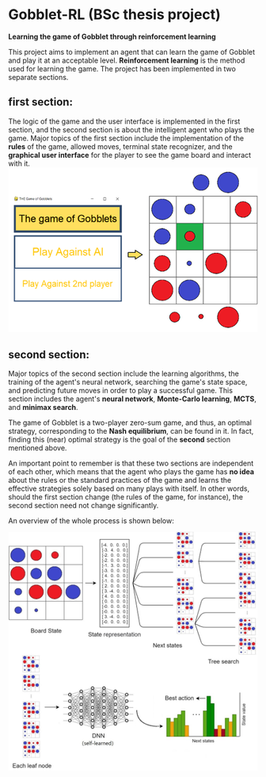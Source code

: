Gobblet-RL (BSc thesis project)
===========
**Learning the game of Gobblet through reinforcement learning**

This project aims to implement an agent that can learn the game of Gobblet and play it at an acceptable level.
**Reinforcement learning** is the method used for learning the game. The project has been implemented in two separate sections.

first section:
-----------------------
The logic of the game and the user interface is implemented in the first section, and the second section is about the intelligent agent who plays the game. Major topics of the first section include the implementation of the **rules** of the game, allowed moves, terminal state recognizer, and the **graphical user interface** for the player to see the game board and interact with it.
![alt text](https://github.com/srmt99/Gobblet-RL/blob/main/REPORTS/GUI.PNG)

second section:
-----------------------
Major topics of the second section include the learning algorithms, the training of the agent's neural network, searching the game's state space, and predicting future moves in order to play a successful game. This section includes the agent's **neural network**, **Monte-Carlo learning**, **MCTS**, and **minimax search**.

The game of Gobblet is a two-player zero-sum game, and thus, an optimal strategy, corresponding to the **Nash equilibrium**, can be found in it. In fact, finding this (near) optimal strategy is the goal of the **second** section mentioned above.

An important point to remember is that these two sections are independent of each other, which means that the agent who plays the game has **no idea** about the rules or the standard practices of the game and learns the effective strategies solely based on many plays with itself. In other words, should the first section change (the rules of the game, for instance), the second section need not change significantly.

An overview of the whole process is shown below:

![alt text](https://github.com/srmt99/srmt99.github.io/blob/main/data/RL_gobblet.jpg?raw=true)
